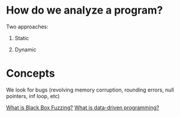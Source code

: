 # How do we analyze a program?

Two approaches:
1) Static

2) Dynamic

# Concepts

We look for bugs (revolving memory corruption, rounding errors, null pointers, inf loop, etc)

[What is Black Box Fuzzing?](https://www.fortra.com/solutions/application-security/dynamic-application-security-testing/black-box-fuzzing)
[What is data-driven programming?](https://stackoverflow.com/questions/1065584/what-is-data-driven-programming)